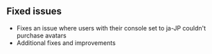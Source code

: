 ## Fixed issues
- Fixes an issue where users with their console set to ja-JP couldn't purchase avatars
- Additional fixes and improvements